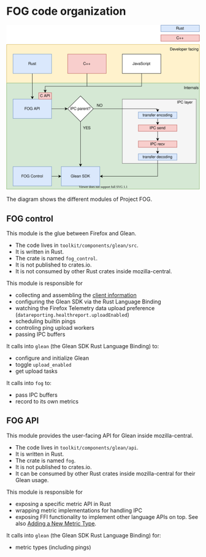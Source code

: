 # FOG code organization

![Modules of Project FOG](images/fog-modules.svg)

The diagram shows the different modules of Project FOG.

## FOG control

This module is the glue between Firefox and Glean.

* The code lives in `toolkit/components/glean/src`.
* It is written in Rust.
* The crate is named `fog_control`.
* It is not published to crates.io.
* It is not consumed by other Rust crates inside mozilla-central.

This module is responsible for

* collecting and assembling the [client information](https://mozilla.github.io/glean/book/user/pings/index.html#the-client_info-section)
* configuring the Glean SDK via the Rust Language Binding
* watching the Firefox Telemetry data upload preference (`datareporting.healthreport.uploadEnabled`)
* scheduling builtin pings
* controling ping upload workers
* passing IPC buffers

It calls into `glean` (the Glean SDK Rust Language Binding) to:

* configure and initialize Glean
* toggle `upload_enabled`
* get upload tasks

It calls into `fog` to:

* pass IPC buffers
* record to its own metrics

## FOG API

This module provides the user-facing API for Glean inside mozilla-central.

* The code lives in `toolkit/components/glean/api`.
* It is written in Rust.
* The crate is named `fog`.
* It is not published to crates.io.
* It can be consumed by other Rust crates inside mozilla-central for their Glean usage.

This module is responsible for

* exposing a specific metric API in Rust
* wrapping metric implementations for handling IPC
* exposing FFI functionality to implement other language APIs on top.
  See also [Adding a New Metric Type](new_metric_types.md).

It calls into `glean` (the Glean SDK Rust Language Binding) for:

* metric types (including pings)
